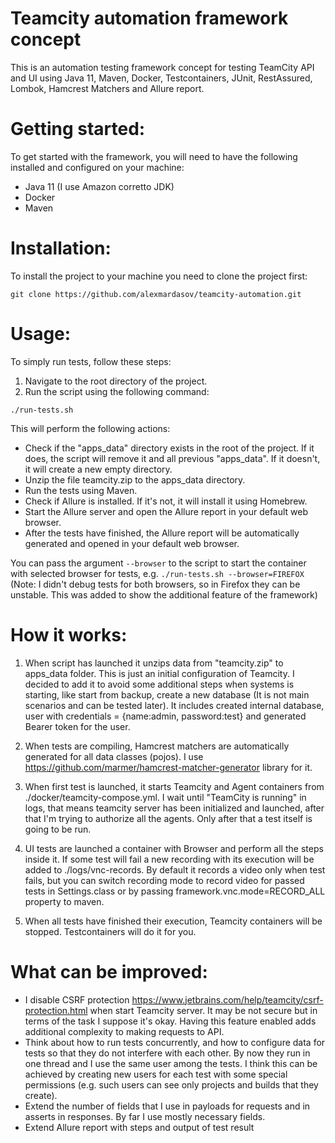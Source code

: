 # Teamcity automation framework concept

This is an automation testing framework concept for testing TeamCity API and UI using Java 11, Maven, Docker, Testcontainers, JUnit, RestAssured, Lombok, Hamcrest Matchers and Allure report.

# Getting started:

To get started with the framework, you will need to have the following installed and configured on your machine:
 - Java 11 (I use Amazon corretto JDK)
 - Docker
 - Maven

# Installation:

To install the project to your machine you need to clone the project first:

````
git clone https://github.com/alexmardasov/teamcity-automation.git
````

# Usage:

To simply run tests, follow these steps:

1. Navigate to the root directory of the project.
2. Run the script using the following command:
````
./run-tests.sh
````

This will perform the following actions:
- Check if the "apps_data" directory exists in the root of the project. If it does, the script will remove it and all previous "apps_data". If it doesn't, it will create a new empty directory.
- Unzip the file teamcity.zip to the apps_data directory.
- Run the tests using Maven.
- Check if Allure is installed. If it's not, it will install it using Homebrew.
- Start the Allure server and open the Allure report in your default web browser.
- After the tests have finished, the Allure report will be automatically generated and opened in your default web browser.

You can pass the argument `--browser` to the script to start the container with selected browser for tests, e.g. ``./run-tests.sh --browser=FIREFOX``
(Note: I didn't debug tests for both browsers, so in Firefox they can be unstable. This was added to show the additional feature of the framework)

# How it works:

1. When script has launched it unzips data from "teamcity.zip" to apps_data folder. This is just an initial configuration of Teamcity.
I decided to add it to avoid some additional steps when systems is starting, like start from backup, create a new database (It is not main scenarios and can be tested later).
It includes created internal database, user with credentials = {name:admin, password:test} and generated Bearer token for the user.

2. When tests are compiling, Hamcrest matchers are automatically generated for all data classes (pojos). I use https://github.com/marmer/hamcrest-matcher-generator
library for it.

3. When first test is launched, it starts Teamcity and Agent containers from ./docker/teamcity-compose.yml. I wait until "TeamCity is running" in logs, that means teamcity server has been 
initialized and launched, after that I'm trying to authorize all the agents. Only after that a test itself is going to be run.

4. UI tests are launched a container with Browser and perform all the steps inside it. If some test will fail a new recording with its execution will be added to ./logs/vnc-records. By default it records
a video only when test fails, but you can switch recording mode to record video for passed tests in Settings.class or by passing framework.vnc.mode=RECORD_ALL property to maven.

5. When all tests have finished their execution, Teamcity containers will be stopped. Testcontainers will do it for you.

# What can be improved:
- I disable CSRF protection https://www.jetbrains.com/help/teamcity/csrf-protection.html when start Teamcity server. It may be not secure but in terms of the task I suppose it's okay. Having this feature enabled adds additional complexity to making requests to API.
- Think about how to run tests concurrently, and how to configure data for tests so that they do not interfere with each other. By now they run in one thread and I use the same user among the tests. I think this can be achieved by creating new users for each test with some special permissions (e.g. such users can see only projects and builds that they create).
- Extend the number of fields that I use in payloads for requests and in asserts in responses. By far I use mostly necessary fields.
- Extend Allure report with steps and output of test result